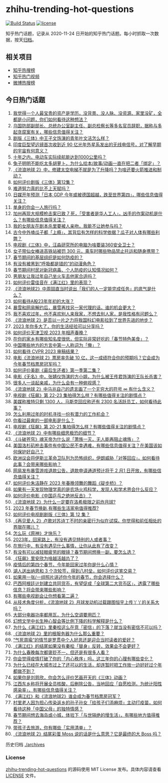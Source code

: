 # zhihu-trending-hot-questions

[![Build Status](https://github.com/justjavac/zhihu-trending-hot-questions/workflows/ci/badge.svg?branch=master)](https://github.com/justjavac/zhihu-trending-hot-questions/actions)
[![license](https://img.shields.io/github/license/justjavac/zhihu-trending-hot-questions)](https://github.com/justjavac/zhihu-trending-hot-questions/blob/master/LICENSE)

知乎热门话题，记录从 2020-11-24
日开始的知乎热门话题。每小时抓取一次数据，按天[归档](./archives)。

## 相关项目

- [知乎热搜榜](https://github.com/justjavac/zhihu-trending-top-search)
- [知乎热门视频](https://github.com/justjavac/zhihu-trending-hot-video)
- [微博热搜榜](https://github.com/justjavac/weibo-trending-hot-search)

## 今日热门话题

<!-- BEGIN -->
<!-- 最后更新时间 Wed Jan 25 2023 11:04:26 GMT+0800 (China Standard Time) -->

1. [我觉得一个人最宝贵的资产是学历，没背景、没人脉、没资源、家里没矿，全都是小问题，你们如何看待这种想法？](https://www.zhihu.com/question/579255639)
1. [乌国防部副部长、总统办公室副主任、副总检察长等多名官员辞职，据称与多起贪腐案有关，哪些信息值得关注？](https://www.zhihu.com/question/580335469)
1. [剧版《三体》中王子文饰演的青年叶文洁怎么样？](https://www.zhihu.com/question/578880562)
1. [印度巨型望远镜首次收到近 90 亿光年外星系发出的无线电信号，对了解早期的宇宙有何意义？](https://www.zhihu.com/question/580328988)
1. [十年之内，电动车实际续航能达到1000公里吗？](https://www.zhihu.com/question/579489568)
1. [兔子明明不能吃太多胡萝卜，为什么绘本/故事/动画一直在把二者「绑定」？](https://www.zhihu.com/question/580233831)
1. [《流浪地球 2》中，修建太空电梯不就是为了升降吗？为啥还要火箭推进和制动？](https://www.zhihu.com/question/580088876)
1. [如何评价剧版《三体》第12集？](https://www.zhihu.com/question/579617361)
1. [难道努力真的比不上天赋吗？](https://www.zhihu.com/question/580348603)
1. [日媒开年预测「日本 GDP 今年或被德国超越，跌至世界第四」，哪些信息值得关注？](https://www.zhihu.com/question/580200893)
1. [单身的你会一人旅行吗？](https://www.zhihu.com/question/571894952)
1. [加州再现大规模枪击案已致 7 死，「受害者是华人工人」，凶手的作案动机是什么？有哪些信息值得关注？](https://www.zhihu.com/question/580327634)
1. [我的女朋友在剧本杀里要被人亲吻，我能不让她参与吗？](https://www.zhihu.com/question/568332577)
1. [古今中外嗑瓜子都「上瘾」，其背后有怎样的科学依据？瓜子对人体有哪些利弊？](https://www.zhihu.com/question/580235921)
1. [电视剧《三体》中，汪淼研究所的电脑为啥要装360安全卫士？](https://www.zhihu.com/question/578998712)
1. [女子带仙女棒进高铁站被罚 300 元，乘车时哪些物品禁止托运和随身携带？](https://www.zhihu.com/question/580333399)
1. [春节期间的基层组织是如何防疫的？](https://www.zhihu.com/question/579420809)
1. [有没有被黑到“呼吸都是错的”的动漫角色？](https://www.zhihu.com/question/578866973)
1. [春节期间村民对新冠病毒、个人防疫的认知情况如何？](https://www.zhihu.com/question/579404823)
1. [男朋友让我过年自己坐火车去他家合适吗？](https://www.zhihu.com/question/571265017)
1. [如何评价雷佳音在《满江红》里的表现？](https://www.zhihu.com/question/579936554)
1. [《流浪地球2》中周喆直当时说出「我们的人一定能完成任务」的底气是什么？](https://www.zhihu.com/question/580038620)
1. [如何看待A股23年年初的大涨？](https://www.zhihu.com/question/579209550)
1. [暴雪和网易解约后，暴雪再找另一家代理的话，谁的机会更大？](https://www.zhihu.com/question/567390137)
1. [我不喜欢过年，也不喜欢别人来我家，不想去别人家，是我性格有问题么？](https://www.zhihu.com/question/576650811)
1. [《流浪地球 2》是否以一片之力将我国科幻电影拉到了世界先进的地步？](https://www.zhihu.com/question/580198836)
1. [2023 年你多大了，你的生活经验可以分享吗？](https://www.zhihu.com/question/580280582)
1. [如何评价天津卫视 2023 年相声春晚？](https://www.zhihu.com/question/580198782)
1. [在你的家乡有哪些知名度很低，但实际非常好吃的「春节特色美食」？](https://www.zhihu.com/question/580259310)
1. [中国哪些地方的方言中第一人称词为「俺」？](https://www.zhihu.com/question/27028075)
1. [如何看待 CVPR 2023 审稿结果？](https://www.zhihu.com/question/580351046)
1. [电影《流浪地球 2》票房率先破 10 亿，这一成绩符合你的预期吗？它会成为今年春节档票房冠军吗？](https://www.zhihu.com/question/580277048)
1. [如何评价美剧《最后生还者》第一季第二集？](https://www.zhihu.com/question/580117789)
1. [电影《无名》中，张婧仪饰演的方小姐，为什么被王传君饰演的王队长杀害？](https://www.zhihu.com/question/580036946)
1. [很多人一谈起亲戚，为什么会有一种俯视感？](https://www.zhihu.com/question/579241468)
1. [《流浪地球 2》中马兆自己的遗言画了一个无穷大的符号 ∞ 有什么含义？](https://www.zhihu.com/question/580200570)
1. [电视剧《狂飙》第 22-23 集拍得怎么样？有哪些值得关注的剧情点？](https://www.zhihu.com/question/580289459)
1. [美媒称推特只剩 1300 人，马斯克回应称还有 2300 名活跃员工，如何看待此事？](https://www.zhihu.com/question/580059328)
1. [怎么利用过年的时机寻找一份有潜力的工作机会？](https://www.zhihu.com/question/579045708)
1. [你看过最爽的一部电影是什么？](https://www.zhihu.com/question/572156228)
1. [电视剧《狂飙》第 20-21 集拍得怎么样？有哪些值得关注的剧情点？](https://www.zhihu.com/question/580080678)
1. [《流浪地球 2》中有哪些细思极恐的细节？](https://www.zhihu.com/question/579842173)
1. [《斗破苍穹》魂天帝为什么说「萧族一灭，无人能再阻止魂族」？](https://www.zhihu.com/question/558323339)
1. [美国洛杉矶枪击事件有中国公民不幸遇难，有哪些信息值得关注？在美国该如何保护好自己？](https://www.zhihu.com/question/580233252)
1. [欧洲议会将伊斯兰革命卫队列为恐怖组织，伊朗威胁「对等回应」，如何看待此事？会带来哪些影响？](https://www.zhihu.com/question/580237134)
1. [网易发布暴雪游戏退款公告，退款申请通道预计将于 2 月1 日开放，有哪些信息值得关注？](https://www.zhihu.com/question/580245025)
1. [如何评价朱洁静在 2023 年春晚领舞的舞蹈《碇步桥》？](https://www.zhihu.com/question/579926774)
1. [如果有一天发现物理学真的是农场火鸡科学，发现人和学术界会什么反应？](https://www.zhihu.com/question/579766709)
1. [如何评价电影《中国乒乓之绝地反击》？](https://www.zhihu.com/question/579070052)
1. [《流浪地球 2》为什么一定要在洛希极限之前炸月球?](https://www.zhihu.com/question/580085023)
1. [2023 年春节换新,有哪些生活家电值得推荐?](https://www.zhihu.com/question/569753612)
1. [如何评价电视剧剧版《三体》第 12 集？](https://www.zhihu.com/question/579715688)
1. [《再见爱人 2》卢歌对苏诗丁不时的亲密行为似在试探。你觉得和前任相处的界限在哪儿？](https://www.zhihu.com/question/580302062)
1. [怎么玩《原神》才快乐？](https://www.zhihu.com/question/458800508)
1. [2023年，回家路上，有没有遇见特别的人或者事？](https://www.zhihu.com/question/579051753)
1. [在旅行中，有没有遇见什么事情，让你从此有了改变？](https://www.zhihu.com/question/578470383)
1. [有没有可以减轻眼疲劳的眼镜？春节期间想换一副，要怎么选？](https://www.zhihu.com/question/580191831)
1. [《狂飙》里安欣为啥越活越怂了？](https://www.zhihu.com/question/580199099)
1. [疫情后的第四个春节，今年能回家过年你是什么心情？](https://www.zhihu.com/question/579052981)
1. [湖人送出纳恩和 3 个次轮签，得到八村垒，如何评价这笔交易？](https://www.zhihu.com/question/580256247)
1. [如果用一张/一组照片讲述你今年的春节，你会选择什么？](https://www.zhihu.com/question/579035018)
1. [巴西阿根廷计划建立共同货币，有望促成「全球第二大货币区」，透露了哪些信息？将会带来哪些影响？](https://www.zhihu.com/question/580187605)
1. [有哪些电视剧会让你想看第二遍？](https://www.zhihu.com/question/579243155)
1. [从技术角度分析，《流浪地球 2》月球发动机过载跟图恒宇上传丫丫的关系大吗？](https://www.zhihu.com/question/580062107)
1. [大部分电器功率都用瓦，为什么空调要用匹？](https://www.zhihu.com/question/576457352)
1. [幻想文学中长生种心智会等比例下降的科学解释是什么？](https://www.zhihu.com/question/579311012)
1. [为什么《满江红》里秦桧这么在意「密信」的下落？就当没有密信不可以吗？](https://www.zhihu.com/question/580233823)
1. [《流浪地球 2》里的根服务器为什么那么重要？](https://www.zhihu.com/question/580057574)
1. [“气死周瑜”的情节是罗贯中个人好恶还是迎合当时读者的爱好？](https://www.zhihu.com/question/578130338)
1. [《满江红》的结尾如果没有秦桧「替身」反转，效果会不会更好？](https://www.zhihu.com/question/580075327)
1. [为什么春晚每次都褒贬不一，但还是有很多人看？](https://www.zhihu.com/question/579067214)
1. [你会觉得疫情打破了你的「内心秩序」吗，这三年你的心理有哪些变化？](https://www.zhihu.com/question/579007639)
1. [为什么已经在大城市过上了还可以的生活，却连暂时把工作放一边好好过个年都做不到？](https://www.zhihu.com/question/578841663)
1. [如果你是刘慈欣，你会怎么评价艺画开天的《三体》动画？](https://www.zhihu.com/question/574646478)
1. [江西东乡称将开展全员核酸，后删除公告，当地回应「自愿检测，为统计阳性感染率」，有哪些信息值得关注？](https://www.zhihu.com/question/580334546)
1. [《满江红》和《流浪地球2》谁会成为春节档票房冠军？](https://www.zhihu.com/question/576108443)
1. [村里老人因为担心传染返乡的孙子孙女「给孩子们添麻烦」主动打疫苗，如何看待这种「中国父母」的独特情感？](https://www.zhihu.com/question/579560799)
1. [春节期间想去海岛或小城，体验下「与世隔绝的慢生活」，有哪些地方值得推荐？](https://www.zhihu.com/question/578264109)
1. [带孩子去旅游，你有哪些「实用清单」？](https://www.zhihu.com/question/578264076)
1. [《流浪地球 2》结尾彩蛋 Moss 说的话是什么意思？它是最终的大 Boss 吗？](https://www.zhihu.com/question/580053092)

<!-- END -->

历史归档 [./archives](./archives)

### License

[zhihu-trending-hot-questions](https://github.com/justjavac/zhihu-trending-hot-questions)
的源码使用 MIT License 发布。具体内容请查看 [LICENSE](./LICENSE) 文件。

